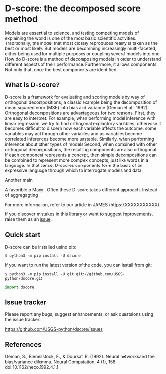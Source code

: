 D-score: the decomposed score method
=============================================
Models are essential to science, 
and testing competing models of explaining the world is one of the most basic scientific activities.
Traditionally, the model that most closely reproduces reality is taken as the best or most likely.
But models are becomming increasingly multi-faceted, either being used for multiple purposes or coupling several models into one.
How do 
D-score is a method of decomposing models in order to understand different aspects of their performance.
Furthermore, it allows components 
Not only that, once the best components are identified 

What is D-score?
-----------------------
D-score is a framework for evaluating and scoring models by way of orthogonal decompositions;
a classic example being the decomposition of mean squared error (MSE) into bias and  variance (Geman et al., 1992).
Orthogonal decompositions are advantageous for two reasons.
First, they are easy to interpret. For example, when performing model inference with linear regression, we try to find orthogonal explantory variables;
otherwise it becomes difficult to discern how each variable affects the outcome:
some variables may act through other variables and as variables become correlated inferences become more unstable.
Similarly, when performing inference about other types of models
Second, when combined with other orthogonal decompositions, the resulting components are also orthogonal.
If each component represents a concept, then simple decompositions can be combined to represent more complex concepts,
just like words in a language.
In that sense, D-scores components form the basis of an expressive language through which to interrogate models and data.


Another main

A favorible p
Many . Often these 
D-score takes different approach. Instead of aggregagting

For more information, refer to our article in JAMES (https:XXXXXXXXXXXX).


If you discover mistakes in this library or want to suggest improvements, raise them as an [issue](https://github.com/USGS-python/dscore/issues).


Quick start
-----------
D-score can be installed using pip:

    $ python3 -m pip install -U dscore

If you want to run the latest version of the code, you can install from git:

    $ python3 -m pip install -U git+git://github.com/USGS-python/dscore.git
    
 ```python
import dscore
```   

Issue tracker
-------------
Please report any bugs, suggest enhancements, or ask questsions using the issue
tracker:

  https://github.com/USGS-python/dscore/issues


References
-----------------------
Geman, S., Bienenstock, E., & Doursat, R. (1992). Neural networksand the bias/variance dilemma. Neural Computation, 4 (1), 158. 
doi:10.1162/neco.1992.4.1.1


